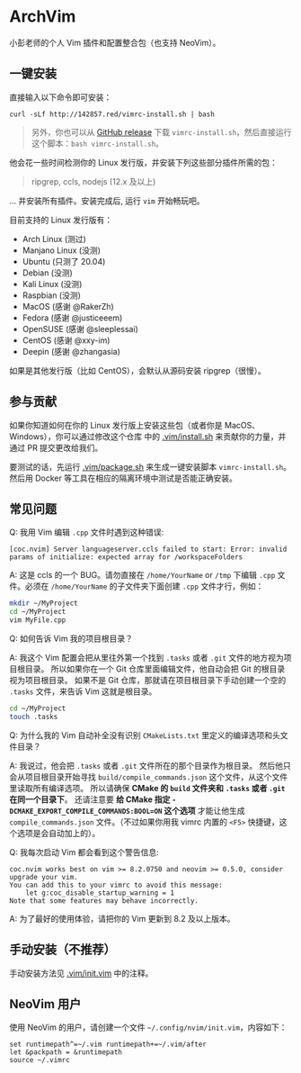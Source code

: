 # ArchVim

小彭老师的个人 Vim 插件和配置整合包（也支持 NeoVim）。

## 一键安装

直接输入以下命令即可安装：

`curl -sLf http://142857.red/vimrc-install.sh | bash`

> 另外，你也可以从 [GitHub release](https://github.com/archibate/vimrc/releases) 下载 `vimrc-install.sh`，然后直接运行这个脚本：`bash vimrc-install.sh`。

他会花一些时间检测你的 Linux 发行版，并安装下列这些部分插件所需的包：

> ripgrep, ccls, nodejs (12.x 及以上)

... 并安装所有插件。安装完成后, 运行 `vim` 开始畅玩吧。

目前支持的 Linux 发行版有：

- Arch Linux (测过)
- Manjano Linux (没测)
- Ubuntu (只测了 20.04)
- Debian (没测)
- Kali Linux (没测)
- Raspbian (没测)
- MacOS (感谢 @RakerZh)
- Fedora (感谢 @justiceeem)
- OpenSUSE (感谢 @sleeplessai)
- CentOS (感谢 @xxy-im)
- Deepin (感谢 @zhangasia)

如果是其他发行版（比如 CentOS），会默认从源码安装 ripgrep（很慢）。

## 参与贡献

如果你知道如何在你的 Linux 发行版上安装这些包（或者你是 MacOS、Windows），你可以通过修改这个仓库
中的 [.vim/install.sh](.vim/install.sh) 来贡献你的力量，并通过 PR 提交更改给我们。

要测试的话，先运行 [.vim/package.sh](.vim/package.sh) 来生成一键安装脚本 `vimrc-install.sh`。
然后用 Docker 等工具在相应的隔离环境中测试是否能正确安装。

## 常见问题

Q: 我用 Vim 编辑 `.cpp` 文件时遇到这种错误:
```
[coc.nvim] Server languageserver.ccls failed to start: Error: invalid params of initialize: expected array for /workspaceFolders
```

A: 这是 ccls 的一个 BUG。请勿直接在 `/home/YourName` or `/tmp` 下编辑 `.cpp` 文件。必须在 `/home/YourName` 的子文件夹下面创建 `.cpp` 文件才行，例如：

```bash
mkdir ~/MyProject
cd ~/MyProject
vim MyFile.cpp
```

Q: 如何告诉 Vim 我的项目根目录？

A: 我这个 Vim 配置会把从里往外第一个找到 `.tasks` 或者 `.git` 文件的地方视为项目根目录。
所以如果你在一个 Git 仓库里面编辑文件，他自动会把 Git 的根目录视为项目根目录。
如果不是 Git 仓库，那就请在项目根目录下手动创建一个空的 `.tasks` 文件，来告诉 Vim 这就是根目录。

```bash
cd ~/MyProject
touch .tasks
```

Q: 为什么我的 Vim 自动补全没有识别 `CMakeLists.txt` 里定义的编译选项和头文件目录？

A: 我说过，他会把 `.tasks` 或者 `.git` 文件所在的那个目录作为根目录。
然后他只会从项目根目录开始寻找 `build/compile_commands.json` 这个文件，从这个文件里读取所有编译选项。
所以请确保 **CMake 的 `build` 文件夹和 `.tasks` 或者 `.git` 在同一个目录下**。
还请注意要 **给 CMake 指定 `-DCMAKE_EXPORT_COMPILE_COMMANDS:BOOL=ON` 这个选项** 才能让他生成
`compile_commands.json` 文件。（不过如果你用我 vimrc 内置的 `<F5>` 快捷键，这个选项是会自动加上的）。

Q: 我每次启动 Vim 都会看到这个警告信息:
```
coc.nvim works best on vim >= 8.2.0750 and neovim >= 0.5.0, consider upgrade your vim.
You can add this to your vimrc to avoid this message:
    let g:coc_disable_startup_warning = 1
Note that some features may behave incorrectly.
```

A: 为了最好的使用体验，请把你的 Vim 更新到 8.2 及以上版本。

## 手动安装（不推荐）

手动安装方法见 [.vim/init.vim](.vim/init.vim) 中的注释。

## NeoVim 用户

使用 NeoVim 的用户，请创建一个文件 `~/.config/nvim/init.vim`，内容如下：

```vim
set runtimepath^=~/.vim runtimepath+=~/.vim/after
let &packpath = &runtimepath
source ~/.vimrc
```
